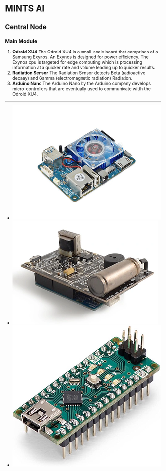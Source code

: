 # MINTS AI
## Central Node
### Main Module  
1. **Odroid XU4** The Odroid XU4 is a small-scale board that comprises of a Samsung Exynos. An Exynos is designed for power efficiency. The Exynos cpu is targeted for edge computing which is processing information at a quicker rate and volume leading up to quicker results.
2. **Radiation Sensor** The Radiation Sensor detects Beta (radioactive decaay) and Gamma (electromagnetic radiation) Radiation. 
3. **Arduino Nano** The Arduino Nano by the Arduino company develops micro-controllers that are eventually used to communicate witth the Odroid XU4.
---
- ![Odroid XU4](https://github.com/ronmariya/ronmar/blob/main/res/odroid_xu4.jpg?raw=true)
- ![Radiation Sensor](https://raw.githubusercontent.com/ronmariya/ronmar/main/radiation%20sensor.webp)
- ![Arduino Nano](https://raw.githubusercontent.com/ronmariya/ronmar/main/Arduino%20Nano.jpg)
